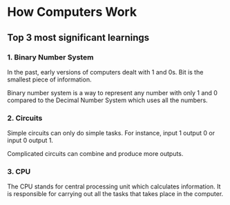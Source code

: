 # How Computers Work 
## Top 3 most significant learnings

### 1. Binary Number System
In the past, early versions of computers dealt with 1 and 0s. Bit is the smallest piece of information. 

Binary number system is a way to represent any number with only 1 and 0 compared to the Decimal Number System which uses all the numbers.

### 2. Circuits
Simple circuits can only do simple tasks. For instance, input 1 output 0 or input 0 output 1. 

Complicated circuits can combine and produce more outputs.

### 3. CPU
The CPU stands for central processing unit which calculates information. It is responsible for carrying out all the tasks that takes place in the computer. 



